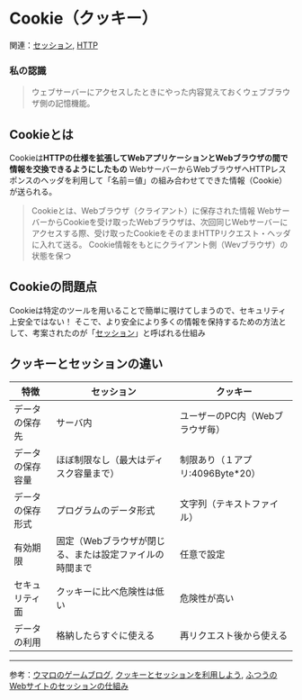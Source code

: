 # Cookie（クッキー）
関連：[セッション](../../せ/セッション), [HTTP](front-end-tips/1.internet/WhatisHTTP)

### 私の認識
> ウェブサーバーにアクセスしたときにやった内容覚えておくウェブブラウザ側の記憶機能。

## Cookieとは
Cookieは**HTTPの仕様を拡張してWebアプリケーションとWebブラウザの間で情報を交換できるようにしたもの**
WebサーバーからWebブラウザへHTTPレスポンスのヘッダを利用して「名前＝値」の組み合わせてできた情報（Cookie）が送られる。
> Cookieとは、Webブラウザ（クライアント）に保存された情報
WebサーバーからCookieを受け取ったWebブラウザは、次回同じWebサーバーにアクセスする際、受け取ったCookieをそのままHTTPリクエスト・ヘッダに入れて送る。
> Cookie情報をもとにクライアント側（Wevブラウザ）の状態を保つ
## Cookieの問題点
Cookieは特定のツールを用いることで簡単に覗けてしまうので、セキュリティ上安全ではない！
そこで、より安全により多くの情報を保持するための方法として、考案されたのが「[セッション](../../せ/セッション)」と呼ばれる仕組み

## クッキーとセッションの違い
| 特徴 | セッション | クッキー |
| --- | --- | --- |
| データの保存先 | サーバ内 | ユーザーのPC内（Webブラウザ毎） |
| データの保存容量 | ほぼ制限なし（最大はディスク容量まで） | 制限あり（１アプリ:4096Byte*20） |
| データの保存形式 | プログラムのデータ形式 | 文字列（テキストファイル） |
| 有効期限 | 固定（Webブラウザが閉じる、または設定ファイルの時間まで | 任意で設定 |
| セキュリティ面 | クッキーに比べ危険性は低い | 危険性が高い |
| データの利用 | 格納したらすぐに使える | 再リクエスト後から使える |

***

参考：[ウマロのゲームブログ](https://umaroidblog.com/webtechnology1),
[クッキーとセッションを利用しよう](https://kanda-it-school-kensyu.com/php-basic-contents/pb_ch11/pb_1103/),
[ふつうのWebサイトのセッションの仕組み](https://blog.kozakana.net/2017/08/about_web_session/)